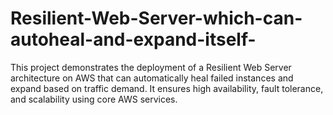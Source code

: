 # Resilient-Web-Server-which-can-autoheal-and-expand-itself-
This project demonstrates the deployment of a Resilient Web Server architecture on AWS that can automatically heal failed instances and expand based on traffic demand. It ensures high availability, fault tolerance, and scalability using core AWS services.
